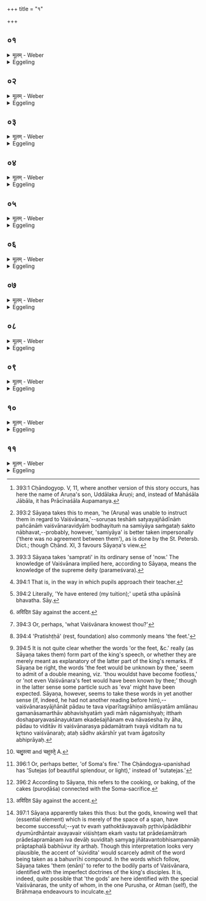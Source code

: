 +++
title = "१"

+++






##  ०१
<details><summary>मूलम् - Weber</summary>

अ᳘थ हैॗतेऽरुणे᳟॥  
औ᳘पवेशौ समा᳘जग्मुः सत्य᳘यज्ञः पौ᳘लुषिर्महा᳘शालो जाबालो᳘ बुडिल आ᳘श्वतराश्विरि᳘न्द्रद्युम्नो भाल्लवेयो᳘ जनः शा᳘र्कराक्ष्यस्ते᳘ ह वैश्वानरे स᳘मासत ते᳘षाᳫं ह वैश्वानरे न स᳘मियाय॥
</details>

<details><summary>Eggeling</summary>

1. Now at the house of Aruṇa Aupaveśi [^egg_796] these came once together,--Satyayajña Paulushi, Mahāśāla Jābāla, Buḍila Āśvatarāśvi, Indradyumna Bhāllaveya, and Janaśārkarākshya. They took counsel together regarding (Agni) Vaiśvānara, but did not agree as to Vaiśvānara [^egg_797].

[^egg_796]: 393:1 Cḥāndogyop. V, 11, where another version of this story occurs, has here the name of Aruṇa's son, Uddālaka Āruṇi; and, instead of Mahāśāla Jābāla, it has Prācīnaśāla Aupamanya.

[^egg_797]: 393:2 Sāyaṇa takes this to mean, 'he (Aruṇa) was unable to instruct them in regard to Vaiśvānara,'--soruṇas teshāṁ satyayajñādīnāṁ pañcānāṁ vaiśvānaravidyāṁ bodhayituṁ na samiyāya saṁgataḥ śakto nābhavat,--probably, however, 'samiyāya' is better taken impersonally ('there was no agreement between them'), as is done by the St. Petersb. Dict.; though Cḥānd. XI, 3 favours Sāyaṇa's view.
</details>


##  ०२
<details><summary>मूलम् - Weber</summary>

ते᳘ होचुः॥  
अ᳘श्वपतिर्वा᳘ अयं कै᳘केयः सम्प्रति᳘ वैश्वानरं᳘ वेद तं᳘ गछामे᳘ति ते हा᳘श्वपतिं कै᳘केयमा᳘जग्मुस्ते᳘भ्यो ह पृथगावसथान्पृ᳘थग᳘पचितीः पृ᳘थक्साहस्रान्त्सो᳘मान्प्रो᳘वाच ते᳘ ह प्रातर᳘संविदाना एव᳘ समि᳘त्प्राणयः प्र᳘तिचक्रमिर उ᳘प त्वायामे᳘ति॥
</details>

<details><summary>Eggeling</summary>

2. They said, 'There is that Aśvapati Kaikeya who knows Vaiśvānara thoroughly [^egg_798]: let us go to him!' They went to Aśvapati Kaikeya. He ordered for them separate dwellings, separate honours, separate Soma-sacrifices each with a thousand gifts. In the morning, still at variance with one another, they

[^egg_798]: 393:3 Sāyaṇa takes 'samprati' in its ordinary sense of 'now.' The knowledge of Vaiśvānara implied here, according to Sāyaṇa, means the knowledge of the supreme deity (parameśvara).

came again to him, with fuel in their hands [^egg_799], saying, 'We want to become thy pupils.'

[^egg_799]: 394:1 That is, in the way in which pupils approach their teacher.
</details>


##  ०३
<details><summary>मूलम् - Weber</summary>

स᳘ होवाच॥  
यन्नु भ᳘गवन्तोऽनूचाना᳘ अनूचानपुत्राः कि᳘मिदमि᳘ति ते᳘ होचुर्वैश्वानर᳘ᳫं᳘ ह भ᳘गवान्त्सम्प्रति᳘ वेद तं᳘ नो ब्रूही᳘ति स᳘ होवाच सम्प्रति ख᳘लु न्वा᳘ अहं᳘ वैश्वानरं᳘ वेदाभ्या᳘धत्त समि᳘ध उ᳘पेता स्थे᳘ति॥
</details>

<details><summary>Eggeling</summary>

3. He said, 'How is this, venerable sirs, when ye are learned in the scriptures, and sons of men learned in the scriptures?' They replied, 'Venerable sir, thou knowest Vaiśvānara thoroughly: teach us him!' He said, 'I do indeed know Vaiśvānara thoroughly: put your fuel on (the fire), ye are become my pupils [^egg_800].'

[^egg_800]: 394:2 Literally, 'Ye have entered (my tuition);' upetā stha upāsīnā bhavatha. Sāy.
</details>


##  ०४
<details><summary>मूलम् - Weber</summary>

स᳘ होवाचारुणमौ᳘पवेशिं॥  
गौ᳘तम कं त्वं᳘ वैश्वानरं᳘ वेत्थे᳘ति पृथिवी᳘मेव᳘ राजन्नि᳘ति होवाचोमि᳘ति होवाचैष वै᳘ वैश्वानर᳘ एतᳫं हि वै त्व᳘म् प्रतिष्ठां᳘ वैश्वानरं᳘ वेत्थ᳘ त᳘स्मात्त्व᳘म् प्र᳘तिष्ठितः प्रज᳘या पशु᳘भिरसि यो वा᳘ एत᳘म् प्रतिष्ठां᳘ वैश्वानरं वेदा᳘प पुनर्मृत्यु᳘ह्+ जयति स᳘र्वमा᳘युरेति पा᳘दौ त्वा᳘ एतौ᳘ वैश्वानर᳘स्य पा᳘दौ तेऽम्लास्यतां य᳘दि ह ना᳘गमिष्य इ᳘ति पा᳘दौ ते᳘ऽविदितावभविष्यतां [^wbr_1] य᳘दि ह ना᳘गमिष्य इ᳘ति वा॥  

[^wbr_1]: अविदित Sây against the accent.
</details>

<details><summary>Eggeling</summary>

4. He then said to Aruṇa Aupaveśi, 'O Gautama, as whom knowest thou Vaiśvānara [^egg_801]?'--'As Earth only, O king;' he replied.--'Yea,' he said, 'that indeed is Vaiśvānara, the foundation; and because thou knowest the Vaiśvānara Foundation (pratishṭḥā) therefore thou art firmly established (pratishṭḥita) with offspring and cattle; and, verily, he who knows that Vaiśvānara Foundation, repels Death and attains all life. But, in truth, these are only the feet [^egg_802] of Vaiśvānara, and thy feet would have withered away, hadst thou not come hither; or the feet would be unknown to thee, hadst thou not come hither [^egg_803].'

[^egg_801]: 394:3 Or, perhaps, 'what Vaiśvānara knowest thou?'

[^egg_802]: 394:4 'Pratishṭḥā' (rest, foundation) also commonly means 'the feet.'

[^egg_803]: 394:5 It is not quite clear whether the words 'or the feet, &c.' really (as Sāyaṇa takes them) form part of the king's speech, or whether they are merely meant as explanatory of the latter part of the king's remarks. If Sāyaṇa be right, the words 'the feet would be unknown by thee,' seem to admit of a double meaning, viz. 'thou wouldst  have become footless,' or 'not even Vaiśvānara's feet would have been known by thee;' though in the latter sense some particle such as 'eva' might have been expected. Sāyaṇa, however, seems to take these words in yet another sense (if, indeed, he had not another reading before him),--vaiśvānarasyājñānāt pādau te tava viparītagrāhiṇo amlāsyatām amlānau gamanāsamarthāv abhavishyatāṁ yadi māṁ nāgamishyaḥ; itthaṁ doshaparyavasānayuktam ekadeśajñānam eva nāvaśesha ity āha, pādau to viditāv iti vaiśvānarasya pādamātraṁ tvayā viditaṁ na tu kr̥tsno vaiśvānaraḥ; ataḥ sādhv akārshīr yat tvam āgatosīty abhiprāyaḥ.
</details>


##  ०५
<details><summary>मूलम् - Weber</summary>

अ᳘थ होवाच सत्य᳘यज्ञम् पौ᳘लुषिम्॥  
प्रा᳘चीनयोग्य कं त्वं᳘ वैश्वानरं᳘ वेत्थे᳘त्यप᳘ एव᳘ राजन्नि᳘ति होवाचोमि᳘ति होवाचैष वै᳘ रयि᳘र्वैश्वानर᳘ एतᳫं हि वै त्वं᳘ रयिं᳘ वैश्वानरं वे᳘त्थ त᳘स्मात्त्वं᳘ रयिमान्पु᳘ष्टिमानसि यो वा᳘ एतं᳘ रयिं᳘ वैश्वानरं वेदा᳘प पुनर्मृत्युं᳘ जयति स᳘र्वमा᳘युरेति वस्तिस्त्वा᳘ एष᳘ वैश्वानर᳘स्य वस्ति᳘स्त्वाहास्यद्य᳘दि ह ना᳘गमिष्य इ᳘ति वस्तिस्ते᳘ऽविदितोऽभविष्यद्य᳘दि ह ना᳘गमिष्य इ᳘ति वा॥
</details>

<details><summary>Eggeling</summary>

5. He then said to Satyayajña Paulushi, 'O Prācīnayogya, as whom knowest thou Vaiśvānara?'

 --'As Water only, O king;' he replied.--'Yea,' he said, 'that indeed is the Vaiśvānara Wealth; and because thou knowest that Vaiśvānara Wealth, therefore thou art wealthy and prosperous; and, verily, he who knows that Vaiśvānara Wealth, repels death and attains all life. But, in truth, this is only the bladder of Vaiśvānara, and thy bladder would have failed thee, hadst thou not come hither; or the bladder would be unknown to thee, hadst thou not come hither.'
</details>


##  ०६
<details><summary>मूलम् - Weber</summary>

अ᳘थ होवाच महा᳘शालं जाबाल᳘म्॥  
औ᳘पमन्यव कं त्वं᳘ वैश्वानरं᳘ वेत्थे᳘त्याकाश᳘मेव᳘ राजन्नि᳘ति होवाचोमि᳘ति होवाचैष वै᳘ बहुलो᳘ वैश्वानर᳘ एतᳫं हि वै त्व᳘म् बहुलं᳘ वैश्वानरं वे᳘त्थ त᳘स्मात्त्व᳘म् बहुः᳘ प्रज᳘या पशु᳘भिरसि यो वा᳘ एत᳘म् बहुलं᳘ वैश्वानरं वेदा᳘प पुनर्मृत्युं᳘ जयति स᳘र्वमा᳘युरेत्यात्मा त्वा᳘ एष᳘ वैश्वानर᳘स्यात्मा᳘ त्वाहास्यद्य᳘दि ह ना᳘गमिष्य इ᳘त्यात्मा ते᳘ऽविदितोऽभविष्यद्य᳘दि ह ना᳘गमिष्य इ᳘ति वा॥
</details>

<details><summary>Eggeling</summary>

6. He then said to Mahāśāla Jābāla, 'O Aupamanyava, as whom knowest thou Vaiśvānara?'--As Ether only, O king,' he replied.--'Yea,' he said, 'that, indeed, is the Vaiśvānara Plenteous; and because thou knowest Vaiśvānara Plenteous, therefore thou art plentiful in offspring and cattle; and, verily, he who knows that Vaiśvānara Plenteous, repels death and attains all life. But, in truth, this is only the trunk of Vaiśvānara, and thy trunk would have failed thee, hadst thou not come hither; or the body would be unknown to thee, hadst thou not come hither.'
</details>


##  ०७
<details><summary>मूलम् - Weber</summary>

अ᳘थ होवाच बुडिलमा᳘श्वतराश्विम्॥  
वै᳘याघ्र᳘पद्य कं त्वं᳘ वैश्वानरं᳘ वेत्थे᳘ति वायु᳘मेव᳘ राजन्नि᳘ति होवाचोमि᳘ति होवाचैष वै पृ᳘थग्वर्त्मा वैश्वानर᳘ एतᳫं हि वै त्वम् पृ᳘थग्वर्त्मानं वैश्वानरं वे᳘त्थ त᳘स्मात्त्वाम् पृ᳘थग्रथश्रेणयो᳘ऽनुयान्ति यो वा᳘ एतम् पृ᳘थग्वर्त्मानं वैश्वानरं वेदा᳘प पुनर्मृत्युं᳘ जयति स᳘र्वमा᳘युरेति प्राणस्त्वा᳘ एष᳘ वैश्वानर᳘स्य प्राण᳘स्त्वाहास्यद्य᳘दि ह ना᳘गमिष्य इ᳘ति प्राणस्ते᳘ऽविदितोऽभविष्यद्य᳘दि ह ना᳘गमिष्य इ᳘ति वा॥
</details>

<details><summary>Eggeling</summary>

7. He then said to Budila Āśvatarāśvi, 'O Vaiyāghrapadya, as whom knowest thou Vaiśvānara?'--'As Air (wind) only, O king;' he replied.--'Yea,' he

said, 'that indeed is the Vaiśvānara of divers courses; and because thou knowest that Vaiśvānara of divers courses, therefore divers rows of cars follow thee; and, verily, he who knows that Vaiśvānara of divers courses, repels death, and attains all life. But, in truth, this is only the breath of Vaiśvānara, and thy breath would have failed thee, hadst thou not come hither; or the breath would be unknown to thee, hadst thou not come hither.'
</details>


##  ०८
<details><summary>मूलम् - Weber</summary>

अ᳘थ होवाचे᳘न्द्रद्युम्नम् भाल्लवेय᳘म्॥  
वै᳘याघ्रपद्य कं त्वं᳘ वैश्वानरं᳘ वेत्थे᳘त्यादित्य᳘मेव᳘ राजन्नि᳘ति होवाचोमि᳘ति होवाचैष वै᳘ सुत᳘तेजा वैश्वानर᳘ एतᳫं हि वै त्व᳘ᳫं᳘ सुत᳘तेजसं वैश्वानरं वे᳘त्थ त᳘स्मात्त᳘वैष᳘ सुॗतोऽद्य᳘मानः पच्य᳘मानो᳘ऽक्षीयमाणो गृहे᳘षु तिष्ठति यो वा᳘ एत᳘ᳫं᳘ सुत᳘तेजसं वैश्वानरं वेदा᳘प पुनर्मृत्युं᳘ जयति स᳘र्वमा᳘युरेति चक्षुस्त्वा᳘ [^wbr_2] एत᳘द्वैश्वानर᳘स्य च᳘क्षुस्त्वाहास्यद्य᳘दि ह ना᳘गमिष्य इ᳘ति च᳘क्षुस्ते᳘ऽविदितमभविष्यद्य᳘दि ह ना᳘गमिष्य इ᳘ति वा॥  

[^wbr_2]: चक्षु᳘स्त्वा and चक्षुस्ते᳘ A.
</details>

<details><summary>Eggeling</summary>

8. He then said to Indradyumna Bhāllaveya, 'O Vaiyāghrapadya, as whom knowest thou Vaiśvānara?'--'As Sun only, O king,' he replied.--'Yea,' he said, 'that indeed is the Vaiśvānara of Soma's splendour [^egg_804]; and because thou knowest the Vaiśvānara of Soma's splendour, therefore that Soma-juice never fails to be consumed and cooked [^egg_805] in thy house; and, verily, he who knows that Vaiśvānara of Soma's splendour, repels death, and attains all life. But, indeed, this is only the eye of Vaiśvānara, and thine eye would have failed thee, hadst thou not come hither; or the eye would be unknown to thee, hadst thou not come hither.'

[^egg_804]: 396:1 Or, perhaps better, 'of Soma's fire.' The Cḥāndogya-upanishad has 'Sutejas (of beautiful splendour, or light),' instead of 'sutatejas.'

[^egg_805]: 396:2 According to Sāyaṇa, this refers to the cooking, or baking, of the cakes (puroḍāśa) connected with the Soma-sacrifice.
</details>


##  ०९
<details><summary>मूलम् - Weber</summary>

अ᳘थ होवाच जनं शा᳘र्कराक्ष्यम्॥  
सा᳘यवस कं त्वं᳘ वैश्वानरं᳘ वेत्थे᳘ति दिव᳘मेव᳘ राजन्नि᳘ति होवाचोमि᳘ति होवाचैष वा᳘ अतिष्ठा᳘ वैश्वानर᳘ एतᳫं हि वै त्व᳘मतिष्ठां᳘ वैश्वानरं वे᳘त्थ त᳘स्मात्त्व᳘ᳫं᳘ समानान᳘तितिष्ठसि यो वा᳘ एत᳘मतिष्ठां᳘ वैश्वानरं वेदा᳘प पु᳘नर्मृत्युं᳘ जयति स᳘र्वमा᳘युरेति मूर्धा त्वा᳘ एष᳘ वैश्वानर᳘स्य मूर्धा᳘ त्वाहास्यद्य᳘दि ह ना᳘गमिष्य इ᳘ति मूर्धा ते᳘ऽविदितोऽभविष्यद्य᳘दि [^wbr_3] ह ना᳘गमिष्य इ᳘ति वा॥  

[^wbr_3]: अविदित Sây against the accent.
</details>

<details><summary>Eggeling</summary>

9. He then said to Jana Śarkarākshya, 'O Sāyavasa, as whom knowest thou Vaiśvānara?'--'As Heaven only, O king,' he replied.--'Yea,' he said, 'that indeed is Vaiśvānara Pre-eminence; and because thou knowest the Vaiśvānara Pre-eminence, therefore thou art pre-eminent among thine equals; and, verily, he who knows that Vaiśvānara Preeminence

repels death, and attains all life. But, indeed, this is only the head of Vaiśvānara, and thy head would have failed thee, hadst thou not come hither; or the head would have been unknown to thee, hadst thou not come hither.'
</details>


##  १०
<details><summary>मूलम् - Weber</summary>

ता᳘न्होवाच॥  
एते वै᳘ यूयम् पृ᳘थग्वैश्वानरा᳘न्विद्वा᳘ᳫं᳘सः पृ᳘थग᳘न्नमघस्त प्रादेशमात्र᳘मिव ह वै᳘ देवाः सु᳘विदिता अभिस᳘म्पन्नास्त᳘था तु᳘ व एनान्वक्ष्यामि य᳘था प्रादेशमात्र᳘मेॗवाभिसम्पादयिष्यामी᳘ति॥
</details>

<details><summary>Eggeling</summary>

10. He said to them, 'Ye then, knowing different Vaiśvānaras, have been feeding on different kinds of food; but verily, the well-beknown gods have attained, as it were, the measure of a span [^egg_806]; but I will so tell them unto you that I shall make them attain no more nor less than the measure of a span.'

[^egg_806]: 397:1 Sāyaṇa apparently takes this thus: but the gods, knowing well that (essential element) which is merely of the space of a span, have become successful;--yat tv evaṁ yathoktāvayavaiḥ pr̥thivīpādādibhir dyumūrdhāntair avayavair viśishṭam ekaṁ vastu tat prādeśamātraṁ prādeśapramāṇam iva devāḥ suviditaḥ samyag jñātavantobhisampannāḥ prāptaphalā babhūvur ity arthaḥ. Though this interpretation looks very plausible, the accent of 'súvidita' would scarcely admit of the word being taken as a bahuvrīhi compound. In the words which follow, Sāyaṇa takes 'them (enān)' to refer to the bodily parts of Vaiśvānara, identified with the imperfect doctrines of the king's disciples. It is, indeed, quite possible that 'the gods' are here identified with the special Vaiśvānaras, the unity of whom, in the one Purusha, or Atman (self), the Brāhmaṇa endeavours to inculcate.
</details>


##  ११
<details><summary>मूलम् - Weber</summary>

स᳘ होवाच॥  
मूर्धा᳘नमुपदिश᳘न्नेष वा᳘ अतिष्ठा᳘ वैश्वानर इ᳘ति च᳘क्षुषी उपदिश᳘न्नुवाचैष वै᳘ सुत᳘तेजा वैश्वानर इ᳘ति ना᳘सिके उपदिश᳘न्नुवाचैष वै पृ᳘थग्वर्त्मा वैश्वानर इ᳘ति मु᳘ख्यमाकाश᳘मुपदिश᳘न्नुवाचैष वै᳘ बहुलो᳘ वैश्वानर इ᳘ति मु᳘ख्या अप᳘ उपदिश᳘न्नुवाचैष वै᳘ रयि᳘र्वैश्वानरो इ᳘ति छु᳘बुकमुपदिश᳘न्नुवाचैष वै᳘ प्रतिष्ठा᳘ वैश्वानर इ᳘ति स᳘ एॗषोऽग्नि᳘र्वैश्वानरो यत्पु᳘रुषः स यो᳘ हैत᳘मेव᳘मग्निं᳘ वैश्वानरम् पु᳘रुषविधम् पु᳘रुषेऽन्तः प्र᳘तिष्ठितं वेदा᳘प पुनर्मृत्युं᳘ जयति स᳘र्वमा᳘युरेति न᳘ हास्य ब्रुवाणं᳘ चन᳘ वैश्वानरो᳘ हिनस्ति॥
</details>
<details><summary>Eggeling</summary>

11. Pointing at the head he said, 'This, indeed, is the Vaiśvānara Pre-eminence;'--pointing at the eyes he said, 'This, indeed, is the Vaiśvānara of Soma's splendour;'--pointing at the nostrils he said, 'This, indeed, is the Vaiśvānara of divers courses;'--pointing at the space in the mouth he said, 'This, indeed, is the Vaiśvānara Plenteous;'--pointing at the water in the mouth he said, 'This, indeed, is the Vaiśvānara Wealth;'--pointing at the chin he said, 'This, indeed, is the Vaiśvānara Foundation.'

 This Agni Vaiśvānara is no other than the Purusha; and, verily, whosoever thus knows that Agni Vaiśvānara as Purusha-like, as established within the Purusha, repels death, and attains all life; and, verily, Vaiśvānara does no harm to him that speaks of him.
</details>

